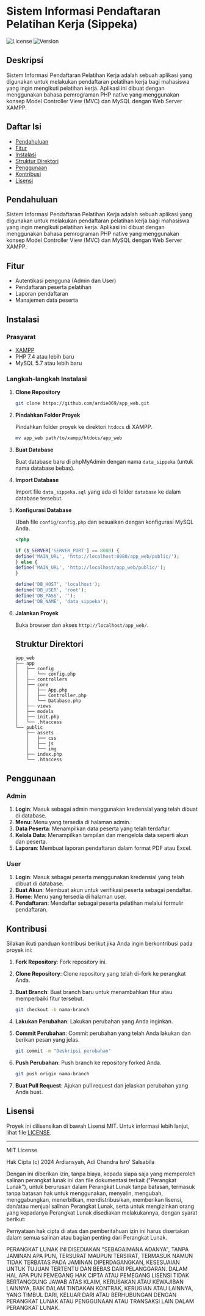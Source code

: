 # Sistem Informasi Pendaftaran Pelatihan Kerja (Sippeka)
![License](https://img.shields.io/badge/license-MIT-blue.svg)
![Version](https://img.shields.io/badge/version-1.0.0-green.svg)

## Deskripsi
Sistem Informasi Pendaftaran Pelatihan Kerja adalah sebuah aplikasi yang digunakan
untuk melakukan pendaftaran pelatihan kerja bagi mahasiswa yang ingin mengikuti
pelatihan kerja. Aplikasi ini dibuat dengan menggunakan bahasa pemrograman
PHP native yang menggunakan konsep Model Controller View (MVC) dan MySQL dengan Web Server XAMPP.

## Daftar Isi
- [Pendahuluan](#pendahuluan)
- [Fitur](#fitur)
- [Instalasi](#instalasi)
- [Struktur Direktori](#struktur-direktori)
- [Penggunaan](#penggunaan)
- [Kontribusi](#kontribusi)
- [Lisensi](#lisensi)

## Pendahuluan

Sistem Informasi Pendaftaran Pelatihan Kerja adalah sebuah aplikasi yang digunakan
untuk melakukan pendaftaran pelatihan kerja bagi mahasiswa yang ingin mengikuti
pelatihan kerja. Aplikasi ini dibuat dengan menggunakan bahasa pemrograman
PHP native yang menggunakan konsep Model Controller View (MVC) dan MySQL dengan Web Server XAMPP.

## Fitur

- Autentikasi pengguna (Admin dan User)
- Pendaftaran peserta pelatihan
- Laporan pendaftaran
- Manajemen data peserta

## Instalasi

### Prasyarat

- [XAMPP](https://www.apachefriends.org/download.html)
- PHP 7.4 atau lebih baru
- MySQL 5.7 atau lebih baru

### Langkah-langkah Instalasi

1. **Clone Repository**

    ```bash
    git clone https://github.com/ardie069/app_web.git
    ```

2. **Pindahkan Folder Proyek**

    Pindahkan folder proyek ke direktori `htdocs` di XAMPP.

    ```bash
    mv app_web path/to/xampp/htdocs/app_web
    ```

3. **Buat Database**

    Buat database baru di phpMyAdmin dengan nama `data_sippeka` (untuk nama database bebas).

4. **Import Database**

    Import file `data_sippeka.sql` yang ada di folder `database` ke dalam database tersebut.

5. **Konfigurasi Database**

    Ubah file `config/config.php` dan sesuaikan dengan konfigurasi MySQL Anda.

    ```php
    <?php
    
    if ($_SERVER['SERVER_PORT'] == 8080) {
    define('MAIN_URL', 'http://localhost:8080/app_web/public/');
    } else {
    define('MAIN_URL', 'http://localhost/app_web/public/');
    }

    define('DB_HOST', 'localhost');
    define('DB_USER', 'root');
    define('DB_PASS', '');
    define('DB_NAME', 'data_sippeka');
    ```

6. **Jalankan Proyek**

    Buka browser dan akses `http://localhost/app_web/`.

    ## Struktur Direktori

    ```plaintext
    app_web
    ├── app
    │   ├── config
    │   │   └── config.php
    │   ├── controllers
    │   ├── core
    │   │   ├── App.php
    │   │   ├── Controller.php
    │   │   └── Database.php
    │   ├── views
    │   ├── models
    │   ├── init.php
    │   └── .htaccess
    └── public
        ├── assets
        │   ├── css
        │   ├── js
        │   └── img
        ├── index.php
        └── .htaccess
    ```


## Penggunaan

### Admin

1. **Login**: Masuk sebagai admin menggunakan kredensial yang telah dibuat di database.
2. **Menu**: Menu yang tersedia di halaman admin.
3. **Data Peserta**: Menampilkan data peserta yang telah terdaftar.
4. **Kelola Data**: Menampilkan tampilan dan mengelola data seperti akun dan peserta.
5. **Laporan**: Membuat laporan pendaftaran dalam format PDF atau Excel.

### User

1. **Login**: Masuk sebagai peserta menggunakan kredensial yang telah dibuat di database.
2. **Buat Akun**: Membuat akun untuk verifikasi peserta sebagai pendaftar.
3. **Home**: Menu yang tersedia di halaman user.
4. **Pendaftaran**: Mendaftar sebagai peserta pelatihan melalui formulir pendaftaran.

## Kontribusi

Silakan ikuti panduan kontribusi berikut jika Anda ingin berkontribusi pada proyek ini:

1. **Fork Repository**: Fork repository ini.
2. **Clone Repository**: Clone repository yang telah di-fork ke perangkat Anda.
3. **Buat Branch**: Buat branch baru untuk menambahkan fitur atau memperbaiki fitur tersebut.

    ```bash
    git checkout -b nama-branch

4. **Lakukan Perubahan**: Lakukan perubahan yang Anda inginkan.
5. **Commit Perubahan**: Commit perubahan yang telah Anda lakukan dan berikan pesan yang jelas.

    ```bash
    git commit -m "Deskripsi perubahan"

6. **Push Perubahan**: Push branch ke repository forked Anda.

    ```bash
    git push origin nama-branch

7. **Buat Pull Request**: Ajukan pull request dan jelaskan perubahan yang Anda buat.

## Lisensi

Proyek ini dilisensikan di bawah Lisensi MIT. Untuk informasi lebih lanjut, lihat file [LICENSE](LICENSE).

---

MIT License

Hak Cipta (c) 2024 Ardiansyah, Adi Chandra Isro' Salsabila

Dengan ini diberikan izin, tanpa biaya, kepada siapa saja yang memperoleh salinan perangkat lunak ini dan file dokumentasi terkait (\"Perangkat Lunak\"), untuk berurusan dalam Perangkat Lunak tanpa batasan, termasuk tanpa batasan hak untuk menggunakan, menyalin, mengubah, menggabungkan, menerbitkan, mendistribusikan, memberikan lisensi, dan/atau menjual salinan Perangkat Lunak, serta untuk mengizinkan orang yang kepadanya Perangkat Lunak disediakan melakukannya, dengan syarat berikut:

Pernyataan hak cipta di atas dan pemberitahuan izin ini harus disertakan dalam semua salinan atau bagian penting dari Perangkat Lunak.

PERANGKAT LUNAK INI DISEDIAKAN "SEBAGAIMANA ADANYA", TANPA JAMINAN APA PUN, TERSURAT MAUPUN TERSIRAT, TERMASUK NAMUN TIDAK TERBATAS PADA JAMINAN DIPERDAGANGKAN, KESESUAIAN UNTUK TUJUAN TERTENTU DAN BEBAS DARI PELANGGARAN. DALAM HAL APA PUN PEMEGANG HAK CIPTA ATAU PEMEGANG LISENSI TIDAK BERTANGGUNG JAWAB ATAS KLAIM, KERUSAKAN ATAU KEWAJIBAN LAINNYA, BAIK DALAM TINDAKAN KONTRAK, KERUGIAN ATAU LAINNYA, YANG TIMBUL DARI, KELUAR DARI ATAU BERHUBUNGAN DENGAN PERANGKAT LUNAK ATAU PENGGUNAAN ATAU TRANSAKSI LAIN DALAM PERANGKAT LUNAK.
